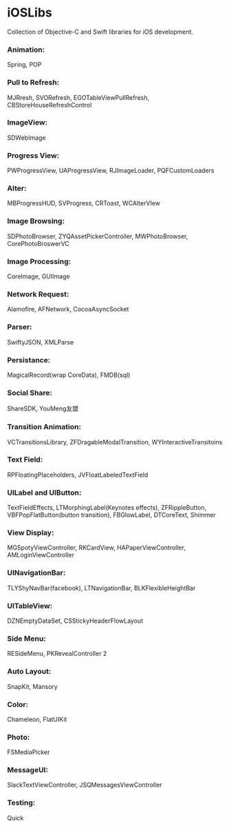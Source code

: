 # iOSLibs
Collection of Objective-C and Swift libraries for iOS development.


### Animation:
Spring, POP

### Pull to Refresh:
MJRresh, SVORefresh, EGOTableViewPullRefresh, CBStoreHouseRefreshControl

### ImageView:
SDWebImage

### Progress View:
PWProgressView, UAProgressView, RJImageLoader, PQFCustomLoaders

### Alter:
MBProgressHUD, SVProgress, CRToast, WCAlterVIew

### Image Browsing:
SDPhotoBrowser, ZYQAssetPickerController, MWPhotoBrowser, CorePhotoBroswerVC

### Image Processing:
CoreImage, GUIImage

### Network Request:
Alamofire, AFNetwork, CocoaAsyncSocket

### Parser:
SwiftyJSON, XMLParse

### Persistance:
MagicalRecord(wrap CoreData), FMDB(sql)

### Social Share:
ShareSDK, YouMeng友盟

### Transition Animation:
VCTransitionsLibrary, ZFDragableModalTransition, WYInteractiveTransitoins

### Text Field:
RPFloatingPlaceholders, JVFloatLabeledTextField

### UILabel and UIButton:
TextFieldEffects, LTMorphingLabel(Keynotes effects), ZFRippleButton, VBFPopFlatButton(button transition), FBGlowLabel, DTCoreText, Shimmer

### View Display:
MGSpotyViewController, RKCardView, HAPaperViewController, AMLoginViewController

### UINavigationBar:
TLYShyNavBar(facebook), LTNavigationBar, BLKFlexibleHeightBar

### UITableView:
DZNEmptyDataSet, CSStickyHeaderFlowLayout

### Side Menu:
RESideMenu, PKRevealController 2

### Auto Layout:
SnapKit, Mansory

### Color:
Chameleon, FlatUIKit

### Photo:
FSMediaPicker

### MessageUI:
SlackTextViewController, JSQMessagesViewController

### Testing:
Quick
